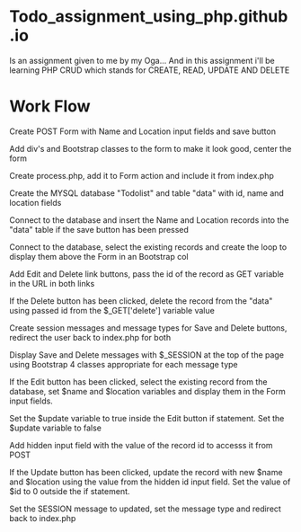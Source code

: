 # Todo_assignment_using_php.github.io
Is an assignment given to me by my Oga... And in this assignment i'll be learning PHP CRUD which stands for CREATE, READ, UPDATE AND DELETE

# Work Flow
Create POST Form with Name and Location input fields and save button

Add div's and  Bootstrap classes to the form to make it look good, center the form

Create process.php, add it to Form action and include it from index.php

Create the MYSQL database "Todolist" and table "data" with id, name and location fields

Connect to the database and insert the Name and Location records into the "data" table if the save button has been pressed

Connect to the database, select the existing records and create the loop to display them above the Form in an Bootstrap col

Add Edit and Delete link buttons, pass the id of the record as GET variable in the URL in both links

If the Delete button has been clicked, delete the record from the "data" using passed id from the $_GET['delete'] variable value

Create session messages and message types for Save and Delete buttons, redirect the user back to index.php for both

Display Save and Delete messages with $_SESSION at the top of the page using Bootstrap 4 classes appropriate for each message type

If the Edit button has been clicked, select the existing record from the database, set $name and $location variables and display them in the Form input fields.

Set the $update variable to true inside the Edit button if statement. Set the $update variable to false

Add hidden input field with the value of the record id to accesss it from POST

If the Update button has been clicked, update the record with new $name and $location using the value from the hidden id input field. Set the value of $id to 0 outside the if statement.

Set the SESSION message to updated, set the message type and redirect back to index.php
